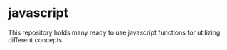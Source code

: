 # javascript
This repository holds many ready to use javascript functions for utilizing different concepts. 
